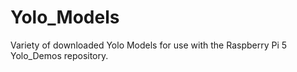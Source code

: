 # Yolo_Models
Variety of downloaded Yolo Models for use with the Raspberry Pi 5 Yolo_Demos repository.
